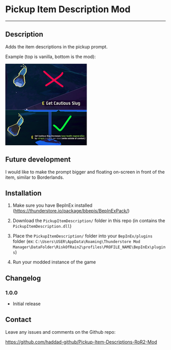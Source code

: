 # Pickup Item Description Mod
___
## Description

Adds the item descriptions in the pickup prompt.

Example (top is vanilla, bottom is the mod):

![](icon.png)

## Future development

I would like to make the prompt bigger and floating on-screen in front of the item, similar to Borderlands.

## Installation

1. Make sure you have BepInEx installed (https://thunderstore.io/package/bbepis/BepInExPack/)


2. Download the `PickupItemDescription/` folder in this repo (in contains the `PickupItemDescription.dll`)


3. Place the `PickupItemDescription/` folder into your `BepInEx/plugins` folder (ex: `C:\Users\USER\AppData\Roaming\Thunderstore Mod Manager\DataFolder\RiskOfRain2\profiles\PROFILE_NAME\BepInEx\plugins`)


4. Run your modded instance of the game

## Changelog

### 1.0.0

- Initial release

## Contact

Leave any issues and comments on the Github repo:

https://github.com/haddad-github/Pickup-Item-Descriptions-RoR2-Mod